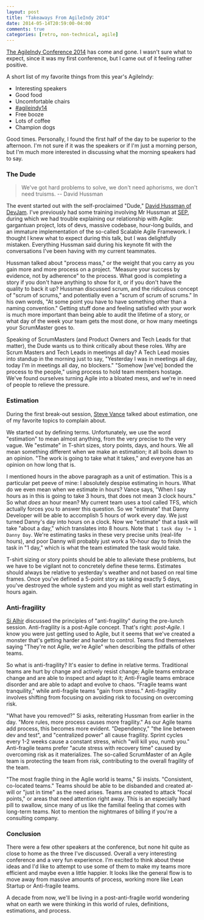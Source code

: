 ```yaml
---
layout: post
title: "Takeaways From AgileIndy 2014"
date: 2014-05-14T20:59:00-04:00
comments: true
categories: [retro, non-technical, agile]
---
```


[The AgileIndy Conference 2014](//agileindy.org/conference/) has come and gone. I wasn't sure what to expect, since it was my first conference, but I came out of it feeling rather positive.

A short list of my favorite things from this year's AgileIndy:

* Interesting speakers
* Good food
* Uncomfortable chairs
* [#agileindy14](//twitter.com/search?q=%23agileindy14&src=hash)
* Free booze
* Lots of coffee
* Champion dogs

Good times. Personally, I found the first half of the day to be superior to the afternoon. I'm not sure if it was the speakers or if I'm just a morning person, but I'm much more interested in discussing what the morning speakers had to say.

### The Dude

> We've got hard problems to solve, we don't need aphorisms, we don't need truisms.
> -- David Hussman

The event started out with the self-proclaimed "Dude," [David Hussman of DevJam](//devjam.com/). I've previously had some training involving Mr Hussman at [SEP](//sep.com), during which we had trouble explaining our relationship with Agile: gargantuan project, lots of devs, massive codebase, hour-long builds, and an immature implementation of the so-called Scalable Agile Framework. I thought I knew what to expect during this talk, but I was delightfully mistaken. Everything Hussman said during his keynote fit with the conversations I've been having with my current teammates.

Hussman talked about "process mass," or the weight that you carry as you gain more and more process on a project. "Measure your success by evidence, not by adherence" to the process. What good is completing a story if you don't have anything to show for it, or if you don't have the quality to back it up? Hussman discussed scrum, and the ridiculous concept of "scrum of scrums," and potentially even a "scrum of scrum of scrums." In his own words, "At some point you have to have something other than a naming convention." Getting stuff done and feeling satisfied with your work is much more important than being able to audit the lifetime of a story, or what day of the week your team gets the most done, or how many meetings your ScrumMaster goes to.

Speaking of ScrumMasters (and Product Owners and Tech Leads for that matter), the Dude wants us to think critically about these roles. Why are Scrum Masters and Tech Leads in meetings all day? A Tech Lead mosies into standup in the morning just to say, "Yesterday I was in meetings all day, today I'm in meetings all day, no blockers." "Somehow [we've] bonded the process to the people," using process to hold team members hostage. We've found ourselves turning Agile into a bloated mess, and we're in need of people to relieve the pressure.

### Estimation

During the first break-out session, [Steve Vance](//vance.com/) talked about estimation, one of my favorite topics to complain about.

We started out by defining terms. Unfortunately, we use the word "estimation" to mean almost anything, from the very precise to the very vague. We "estimate" in T-shirt sizes, story points, days, and hours. We all mean something different when we make an estimation; it all boils down to an opinion. "The work is going to take what it takes," and everyone has an opinion on how long that is.

I mentioned hours in the above paragraph as a unit of estimation. This is a particular pet peeve of mine: I absolutely despise estimating in hours. What do we even mean when we estimate in hours? Vance says, "When I say hours as in this is going to take 3 hours, that does not mean 3 clock hours." So what _does_ an hour mean? My current team uses a tool called TFS, which actually forces you to answer this question. So we "estimate" that Danny Developer will be able to accomplish 5 hours of work every day. We just turned Danny's day into hours on a clock. Now we "estimate" that a task will take "about a day," which translates into 8 hours. Note that `1 task day != 1 Danny Day`. We're estimating tasks in these very precise units (real-life hours), and poor Danny will probably just work a 10-hour day to finish the task in "1 day," which is what the team estimated the task would take.

T-shirt sizing or story points should be able to alleviate these problems, but we have to be vigilant not to concretely define these terms. Estimates should always be relative to yesterday's weather and not based on real time frames. Once you've defined a 5-point story as taking exactly 5 days, you've destroyed the whole system and you might as well start estimating in hours again.

### Anti-fragility

[Si Alhir](//salhir.wordpress.com) discussed the principles of "anti-fragility" during the pre-lunch session. Anti-fragility is a post-Agile concept. That's right: _post-Agile_. I know you were just getting used to Agile, but it seems that we've created a monster that's getting harder and harder to control. Teams find themselves saying "They're not Agile, we're Agile" when describing the pitfalls of other teams.

So what is anti-fragility? It's easier to define in relative terms. Traditional teams are hurt by change and actively resist change; Agile teams embrace change and are able to inspect and adapt to it; Anti-Fragile teams embrace disorder and are able to adapt and evolve to chaos. "Fragile teams want tranquility," while anti-fragile teams "gain from stress." Anti-fragility involves shifting from focusing on avoiding risk to focusing on overcoming risk.

"What have you removed?" Si asks, reiterating Hussman from earlier in the day. "More rules, more process causes more fragility." As our Agile teams add process, this becomes more evident. "Dependency," "the line between dev and test", and "centralized power" all cause fragility. Sprint cycles every 1-2 weeks cause a constant stress, which "will kill you, numb you." Anti-fragile teams prefer "acute stress with recovery time" caused by overcoming risk as it materializes. The so-called ScrumMaster of an Agile team is protecting the team from risk, contributing to the overall fragility of the team.

"The most fragile thing in the Agile world is teams," Si insists. "Consistent, co-located teams." Teams should be able to be disbanded and created at-will or "just in time" as the need arises. Teams are created to attack "focal points," or areas that need attention right away. This is an especially hard pill to swallow, since many of us like the familial feeling that comes with long-term teams. Not to mention the nightmares of billing if you're a consulting company.

### Conclusion

There were a few other speakers at the conference, but none hit quite as close to home as the three I've discussed. Overall a very interesting conference and a very fun experience. I'm excited to think about these ideas and I'd like to attempt to use some of them to make my teams more efficient and maybe even a little happier. It looks like the general flow is to move away from massive amounts of process, working more like Lean Startup or Anti-fragile teams.

A decade from now, we'll be living in a post-anti-fragile world wondering what on earth we were thinking in this world of rules, definitions, estimations, and process.
